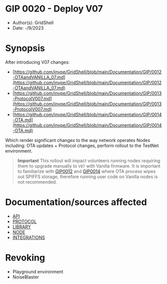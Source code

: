 # GIP 0020 - Deploy V07
- Author(s): GridShell
- Date: -/9/2023

# Synopsis

After introducing V07 changes:

- [https://github.com/invpe/GridShell/blob/main/Documentation/GIP/0012-OTAandVANILLA_07.md](https://github.com/invpe/GridShell/blob/main/Documentation/GIP/0012-OTAandVANILLA_07.md)
- [https://github.com/invpe/GridShell/blob/main/Documentation/GIP/0013-ProtocolV007.md](https://github.com/invpe/GridShell/blob/main/Documentation/GIP/0013-ProtocolV007.md)
- [https://github.com/invpe/GridShell/blob/main/Documentation/GIP/0014-OTA.md](https://github.com/invpe/GridShell/blob/main/Documentation/GIP/0014-OTA.md)

Which render significant changes to the way network operates Nodes including: OTA updates + Protocol changes, perform rollout to the TestNet environment.

> **Important**
This rollout will impact volunteers running nodes requiring them to upgrade manually to `V07` with Vanilla firmware.
It is important to familiarize with [GIP0012](https://github.com/invpe/GridShell/blob/main/Documentation/GIP/0012-OTAandVANILLA_07.md) and [GIP0014](https://github.com/invpe/GridShell/blob/main/Documentation/GIP/0014-OTA.md) where OTA process wipes out SPIFFS storage, therefore running user code on Vanilla nodes is not recommended.



# Documentation/sources affected
- [API](https://github.com/invpe/GridShell/tree/main/Documentation/API)
- [PROTOCOL](https://github.com/invpe/GridShell/tree/main/Documentation/Protocol)
- [LIBRARY](https://github.com/invpe/GridShell/tree/main/Sources/GridShell)
- [NODE](https://github.com/invpe/GridShell/tree/main/Sources/Node)
- [INTEGRATIONS](https://github.com/invpe/GridShell/tree/main/Sources/Integrations) 

# Revoking
- Playground environment
- NoiseBlaster 


  
